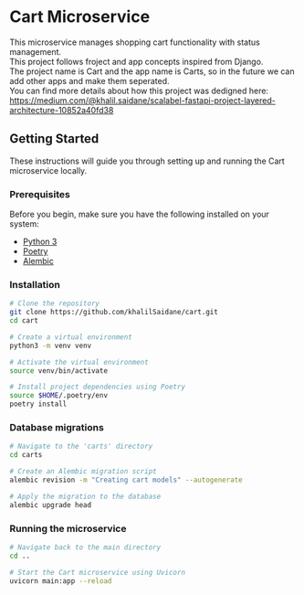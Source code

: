 # Cart Microservice

This microservice manages shopping cart functionality with status management. \
This project follows froject and app concepts inspired from Django. \
The project name is Cart and the app name is Carts, so in the future we can add other apps and make them seperated. \
You can find more details about how this project was dedigned here: https://medium.com/@khalil.saidane/scalabel-fastapi-project-layered-architecture-10852a40fd38

## Getting Started

These instructions will guide you through setting up and running the Cart microservice locally.

### Prerequisites

Before you begin, make sure you have the following installed on your system:

- [Python 3](https://www.python.org/downloads/)
- [Poetry](https://python-poetry.org/docs/#installation)
- [Alembic](https://alembic.sqlalchemy.org/en/latest/)

### Installation

```bash
# Clone the repository
git clone https://github.com/khalilSaidane/cart.git
cd cart

# Create a virtual environment
python3 -m venv venv

# Activate the virtual environment
source venv/bin/activate

# Install project dependencies using Poetry
source $HOME/.poetry/env
poetry install
```

### Database migrations

```bash
# Navigate to the 'carts' directory 
cd carts

# Create an Alembic migration script
alembic revision -m "Creating cart models" --autogenerate

# Apply the migration to the database
alembic upgrade head
```
### Running the microservice
```bash
# Navigate back to the main directory
cd ..

# Start the Cart microservice using Uvicorn
uvicorn main:app --reload
```

